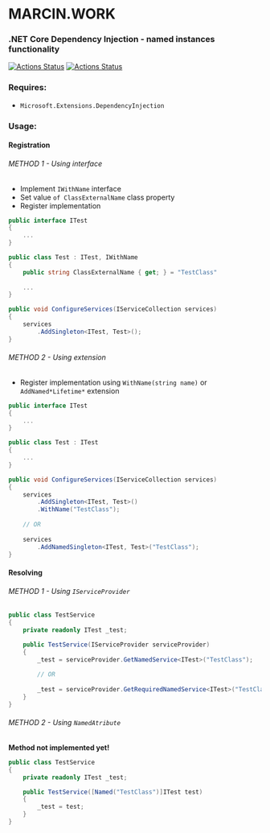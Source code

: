 # MARCIN.WORK 
### .NET Core Dependency Injection - named instances functionality

[![Actions Status](https://github.com/MarcinWorkDev/extensions-microsoft-di/workflows/BuildMe-MASTER/badge.svg)](https://github.com/MarcinWorkDev/extensions-microsoft-di/actions)
[![Actions Status](https://github.com/MarcinWorkDev/extensions-microsoft-di/workflows/BuildMe-DEVELOP/badge.svg)](https://github.com/MarcinWorkDev/extensions-microsoft-di/actions)

### Requires:
* `Microsoft.Extensions.DependencyInjection`

### Usage:

#### Registration

###### METHOD 1 - Using interface
* Implement `IWithName` interface
* Set value `of ClassExternalName` class property
* Register implementation

```c#
public interface ITest
{
    ...
}
```
```c#
public class Test : ITest, IWithName
{
    public string ClassExternalName { get; } = "TestClass"
    
    ...
}
```
```c#
public void ConfigureServices(IServiceCollection services)
{
    services
        .AddSingleton<ITest, Test>();
}
```

###### METHOD 2 - Using extension
* Register implementation using `WithName(string name)` or `AddNamed*Lifetime*` extension

```c#
public interface ITest
{
    ...
}
```
```c#
public class Test : ITest
{
    ...
}
```
```c#
public void ConfigureServices(IServiceCollection services)
{
    services
        .AddSingleton<ITest, Test>()
        .WithName("TestClass");
        
    // OR
    
    services
        .AddNamedSingleton<ITest, Test>("TestClass");
}
```

#### Resolving

###### METHOD 1 - Using `IServiceProvider`
```c#
public class TestService
{
    private readonly ITest _test;

    public TestService(IServiceProvider serviceProvider)
    {
        _test = serviceProvider.GetNamedService<ITest>("TestClass");
        
        // OR
        
        _test = serviceProvider.GetRequiredNamedService<ITest>("TestClass");
    }
}
```

###### METHOD 2 - Using `NamedAtribute`
**Method not implemented yet!**
```c#
public class TestService
{
    private readonly ITest _test;

    public TestService([Named("TestClass")]ITest test)
    {
        _test = test;
    }
}
```
